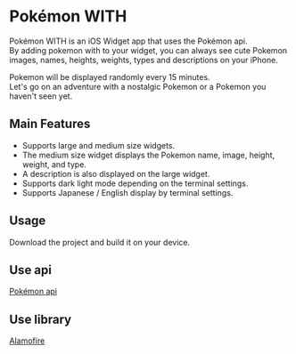 # Pokémon WITH  

Pokémon WITH is an iOS Widget app that uses the Pokémon api.  
By adding pokemon with to your widget, you can always see cute Pokemon images, names, heights, weights, types and descriptions on your iPhone.  

Pokemon will be displayed randomly every 15 minutes.  
Let's go on an adventure with a nostalgic Pokemon or a Pokemon you haven't seen yet.  

## Main Features
- Supports large and medium size widgets.  
- The medium size widget displays the Pokemon name, image, height, weight, and type.  
- A description is also displayed on the large widget.  
- Supports dark light mode depending on the terminal settings.  
- Supports Japanese / English display by terminal settings.  

## Usage
Download the project and build it on your device.  

## Use api
[Pokémon api](https://pokeapi.co/)  

## Use library
[Alamofire](https://github.com/Alamofire/Alamofire)
